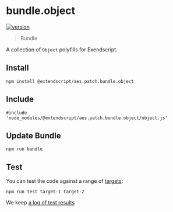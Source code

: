 # bundle.object

[![version](https://img.shields.io/npm/v/@extendscript/aes.patch.bundle.object.svg)](https://www.npmjs.org/package/@extendscript/aes.patch.bundle.object)

> Bundle

A collection of `Object` polyfills for Exendscript.


## Install

    npm install @extendscript/aes.patch.bundle.object

## Include

    #include 'node_modules/@extendscript/aes.patch.bundle.object/object.js'

## Update Bundle

    npm run bundle

## Test

You can test the code against a range of [targets](https://github.com/nbqx/fakestk/blob/master/resources/versions.json):

    npm run test target-1 target-2

We keep [a log of test results](./test/results_log.md)
